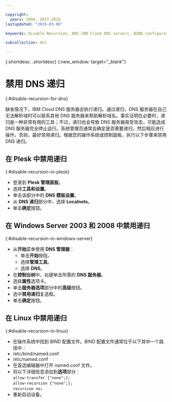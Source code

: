 ```yaml
---

copyright:
  years: 1994, 2017-2019
lastupdated: "2019-03-08"

keywords: Disable Recursion, DNS IBM Cloud DNS servers, BIND configuration file

subcollection: dns

---
```



{:shortdesc: .shortdesc}
{:new_window: target="_blank"}

# 禁用 DNS 递归
{:#disable-recursion-for-dns}

缺省情况下，IBM Cloud DNS 服务器会执行递归。通过递归，DNS 服务器在自己无法解析域时可以联系其他 DNS 服务器来帮助解析域名。事实证明在必要时，递归是一种非常有用的工具；不过，递归也会导致 DNS 服务器易受攻击，可能造成 DNS 服务器完全停止运行。系统管理员通常会确定是否需要递归，然后相应进行操作。否则，最好禁用递归。根据您的操作系统或控制面板，执行以下步骤来禁用 DNS 递归。

## 在 Plesk 中禁用递归
{:#disable-recursion-in-plesk}
* 登录到 **Plesk 管理面板**。
* 选择**工具和设置**。
* 单击该部分中的 **DNS 模板设置**。
* 从 **DNS 递归**部分中，选择 **Localnets**。
* 单击**确定**按钮。

## 在 Windows Server 2003 和 2008 中禁用递归
{:#disable-recursion-in-windows-server}

* 从**开始**菜单使用 **DNS 管理器**：
  * 单击**开始**按钮。
  * 选择**管理工具**。
  * 选择 **DNS**。
* 在**控制台树**中，右键单击所需的 **DNS 服务器**。
* 选择**属性**选项卡。
* 单击**服务器选项**部分中的**高级**按钮。
* 选中**禁用递归**复选框。
* 单击**确定**按钮。

## 在 Linux 中禁用递归
{:#disable-recursion-in-linux}

 * 在操作系统中找到 BIND 配置文件。BIND 配置文件通常位于以下其中一个路径中：
  * /etc/bind/named.conf
  * /etc/named.conf
* 在首选编辑器中打开 named.conf 文件。
* 将以下详细信息添加到**选项**部分：<br/>`allow-transfer {"none";};`<br/>`allow-recursion {"none";};`<br/>`recursion no;`
* 重新启动设备。
